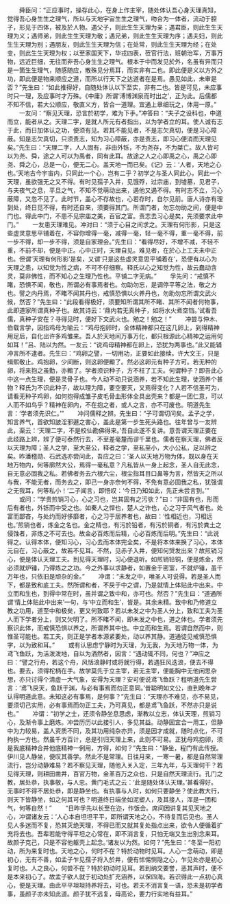 <!-- { "loadSidebar": true } -->
　　舜臣问：“正应事时，操存此心，在身上作主宰，随处体认吾心身天理真知，觉得吾心身生生之理气，所以与天地宇宙生生之理气，吻合为一体者，流动于腔子，形见于四体，被及於人物。遇父子，则此生生天理为亲；遇君臣，则此生生天理为义；遇师弟，则此生生天理为敬；遇兄弟，则此生生天理为序；遇夫妇，则此生生天理为别；遇朋友，则此生生天理为信；在处常，则此生生天理为经；在处变，则此生生天理为权；以至家国天下，华戎四表，莅官行法，班朝治军，万事万物，远近巨细，无往而非吾心身生生之理气。根本于中而发见於外，名虽有异而只是一箇生生理气，随感随应，散殊见分焉耳，而实非有二也。即此便是义以方外之功，即此便是物来顺应之道，而所以行天下之达道者在是焉。愚见如此，未审是否？”先生曰：“如此推得好，自随处体认以下至实，非有二也。皆是可见，未应事时只一理，及应事时才万殊。《中庸》所谓‘溥博渊泉而时出之’，正为此。后儒都不知不信，若大公顺应，敬直义方，皆合一道理。宜通上章细玩之，体用一原。”
　　一友问：“察见天理，恐言於初学，难为下手。”冲答曰：“夫子之设科也，中道而立，能者从之。天理二字，是就人所元有者指出，以为学者立的耳。使人诚有志于此，而日加体认之功，便须有见。若其不能见者，不是志欠真切，便是习心障蔽。知是志欠真切，只须责志，知为习心障蔽，亦是责志，即习心便消而天理见矣。”先生曰：“天理二字，人人固有，非由外铄，不为尧存，不为桀亡。故人皆可以为尧、舜，途之人可以为禹者，同有此耳。故途之人之心即禹之心，禹之心即尧、舜之心，总是一心，便无二心。盖天地一而已矣。《记》云：‘人者，天地之心也。’天地古今宇宙内，只同此一个心，岂有二乎？初学之与圣人同此心，同此一个天理，虽欲强无之又不得。有时见孺子入井，见饿殍，过宗庙，到墟墓，见君子，与夫夜气之息，平旦之气，不知不觉萌动出来，遏他又遏不得。有时志不立，习心蔽障，又忽不见了。此时节，盖心不存故也，心若存时，自尔见前。唐人诗亦有理到处，终日觅不得，有时还自来，须要得其门。所谓门者，勿忘勿助之间，便是中门也。得此中门，不患不见宗庙之美，百官之富。责志去习心是矣，先须要求此中门。”
　　一友患天理难见。冲对曰：“须于心目之间求之。天理有何形影，只是这些虚灵意思平铺着在，不容你增得一毫，减得一毫，轻一毫不得，重一毫不得，前一步不得，却一步不得，须是自家理会。”先生曰：“看得尽好，不增不减，不轻不重，不前不却，便是中正。心中正时，天理自见。难见者，在於心上工夫未中正也。但谓‘天理有何形影’是矣，又谓‘只是这些虚灵意思平铺着在’，恐便有以心为天理之患，以知觉为性之病，不可不仔细察。释氏以心之知觉为性，故云蠢动含灵，莫非佛性，而不知心之生理乃性也。平铺二字无病。”
　　孚先问：“戒慎不睹，恐惧不闻，敬也，所谓必有事焉者也。勿助勿忘，是调停平等之法，敬之方也。譬之内丹焉，不睹不闻其丹也，戒慎恐惧以火养丹也，勿助勿忘所谓文武火候，然否？”先生曰：“此段看得极好，须要知所谓其所不睹、其所不闻者何物事，此即道家所谓真种子也。故其诗云：‘鼎内若无真种子，如将水火煮空铛。’试看吾儒，真种子安在？寻得见时，便好下文武火也。勉之！勉之！”
　　冲尝与仲木、伯载言学，因指鸡母为喻云：“鸡母抱卵时，全体精神都只在这几卵上，到得精神用足后，自化出许多鸡雏来。吾人於天地间万事万化，都只根源此心精神之运用何如耳！”吕、陆以为然。一友云：“说鸡母精神都在卵上，恐犹为两事也。”此又能辅冲言所不逮者。先生曰：“鸡卵之譬，一切用功，正要如此接续。许大文王，只是缉熙敬止。鸡抱卵，少间断，则这卵便毈了。然必这卵元有种子方可。若无种的卵，将来抱之虽勤，亦毈了。学者须识种子，方不枉了工夫。何谓种子？即吾此心中这一点生理，便是灵骨子也。今人动不动只说涵养，若不知此生理，徒涵养个甚物？释氏为不识此种子，故以理为障，要空要灭，又焉得变化？人若不信圣可为，请看无种子鸡卵，如何抱得成雏子皮毛骨血形体全具出壳来？都是一团仁意，可以人而不如鸟乎？精神在卵内，不在抱之者，或人之言，亦不可废也。明道先生言：‘学者须先识仁。’”
　　冲问儒释之辨。先生曰：“子可谓切问矣。孟子之学，知言养气，首欲知詖淫邪遯之害心，盖此是第一步生死头路也。往年曾与一友辨此，渠云：‘天理二字，不是校仙勘佛得来。’吾自此遂不复讲。意吾谓天理正要在此歧路上辨，辨了便可泰然行去，不至差毫釐而谬千里也。儒者在察天理，佛者反以天理为障；圣人之学，至大至公，释者之学，至私至小，大小公私，足以辨之矣。昨潘稽勋、石武选亦尝问此，吾应之曰：‘圣人以天地万物为体，既以身在天地万物内，何等廓然大公，焉得一毫私意？凡私皆从一身上起念，圣人自无此念，自无意必固我之私。若佛者务去六根六尘，根尘指耳目口鼻等为言，然皆天之所以与我，不能无者，而务去之，即己一身亦奈何不得，不免有意必固我之私，犹强谓之无我耳，何等私小！’二子闻言，即悟叹：‘今日乃知如此，先正未尝言到。’”
　　或问：“学贵煎销习心，心之习也，岂其固有之污欤？”曰：“非固有也，形而后有者也，外铄而中受之也。如秦人之悍也，楚人之诈也，心之习于风气者也。处富而鄙吝，与处约而好侈靡者，心之习于居养者也，故曰：‘性相近也，习相远也。’煎销也者，炼金之名也。金之精也，有污於铅者，有污於铜者，有污於粪土之侵蚀者，非炼之不可去也。故金必百炼而后精，心必百炼而后明。”先生曰：“此说得之。认得本体，便知习心，习心去而本体完全矣，不是将本体来换了习心，本体元自在，习心蔽之，故若不见耳。不然，见赤子入井，便知何焽发出来？故煎销习心，便是体认天理工夫。到见得天理时，习心便退听。如煎销铅铜，便是炼金，然必须就炉锤，乃得炼之之功。今之外事以求静者，如置金于密室，不就炉锤，虽千万年也，只依旧是顽杂的金。”
　　冲谓：“未发之中，唯圣人可说得。若是圣人而下，都是致和底工夫。然所谓和者，不戾于中之谓，乃是就情上体贴此中出来。中立而和生也，到得中常在时，虽并谓之致中和，亦可也。然否？”先生曰：“道通所谓‘情上体贴此中出来’一句，与‘中立而和生’，皆是。其余未精。致中和乃修道立教之功用，道至中和极矣，更又何致耶？若以未发之中为圣人分上，致和工夫为圣人而下学者分上，则又欠明了。所不睹不闻，即未发之中也，道之体也。学者须先察识此体，而戒慎恐惧以养之，所谓养其中也。中立而和生焉。若谓自然而中，则惟圣可能也。若工夫，则正是学者本源紧要处，动以养其静。道通徒见戒慎恐惧字，以为致和耳。”
　　或有认思虑宁静时为天理，为无我，为天地万物一体，为鸢飞鱼跃，为活泼泼地，自以为洒然者，因言：“遇动辄不同，何也？”冲应之曰：“譬之行舟，若这个舟，风恬浪静时或将就行得，若遇狂风迭浪，便去不得也。要去，须得柁柄在手。故学莫先于立主宰，若无主宰，便能胸中无他闲思杂想，亦只讨得个清虚一大气象，安得为天理？安可便说鸢飞鱼跃？程明道先生尝言：‘鸢飞戾天，鱼跃于渊，与必有事焉而勿正意同。’昔聪明如文公，直到晚年才认得明道此意。未知这必有事焉，是何事？”先生曰：“天理亦不难见，亦不易见，要须切己实用，必有事焉而勿正工夫，乃可真见，都是鸢飞鱼跃，不然亦只是说也。”
　　冲谓：“初学之士，还须令静坐息思虑，渐教以立志，体认天理，煎销习心，及渐令事上磨炼。冲尝历历以此接引人，多见其益。动静固宜合一用工，但静中为力较易，盖人资质不同，及其功用纯杂亦异，须是因才成就，随时点化，不可拘执一方也。然虽千方百计，总是引归天理上来，此则不可易。正犹母鸡抱卵，须是我底精神合并他底精神一例用，方得，如何？”先生曰：“静坐，程门有此传授。伊川见人静坐，便叹其善学。然此不是常理。日往月来，一寒一暑，都是自然常理流行，岂分动静难易？若不察见天理，随他入关入定，三年九年，与天理何干？若见得天理，则耕田凿井，百官万物，金革百万之众也，只是自然天理流行。孔门之教，居处恭，执事敬，与人忠。黄门毛式之云：‘此是随处体认天理。’甚看得好。无事时不得不居处恭，即是静坐也。有执事与人时，如何只要静坐？使此教大行，则天下皆静坐，如之何其可也？明道终日端坐如泥塑人，及其接人，浑是一团和气，何等自然！”
　　“日昨孚先以长至在迩，作饭会。席间因讲复其见天地之心，冲谓诸友云：‘人心本自坦坦平平，即所谓天地之心，不待复而后见也。圣人见人多迷而不复，恐其灭绝天理，不得已而又就其复处指点出来，欲令人便循着扩充将去也。吾辈若能守得平坦之心常在，即不消言复，只怕无端又生出别念来耳。故颜子克己，只是不容他躯壳上起念。’诸友以为然。如何？”先生曰：“冬至一阳初动，所为来复时也。天地之心，何时不在？特於动物时见耳。人心一念萌动，即是初心，无有不善，如孟子乍见孺子将入於井，便有怵惕恻隐之心，乍见处亦是初心复时也。人之良心，何尝不在？特於初动时见耳。若到纳交要誉，恶其声时，便不是本来初心了。故孟子欲人就于初动处扩充涵养，以保四海。若识得此一点初心真心，便是天理。由此平平坦坦持养将去，可也。若夫不消言复一语，恐未是初学者事，虽颜子亦未知此道。颜子犹不远复，毋高论，要力行实地有益耳。”

